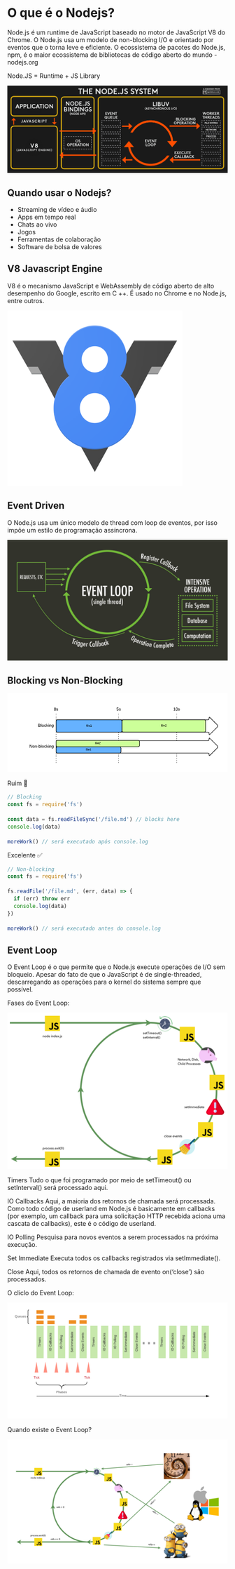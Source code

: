 # O que é o Nodejs?

Node.js é um runtime de JavaScript baseado no motor de JavaScript V8 do Chrome. O Node.js usa um modelo de non-blocking I/O e orientado por eventos que o torna leve e eficiente. O ecossistema de pacotes do Node.js, npm, é o maior ecossistema de bibliotecas de código aberto do mundo - nodejs.org

Node.JS = Runtime + JS Library

<img src="images/image-1.jpg">

## Quando usar o Nodejs?

* Streaming de vídeo e áudio
* Apps em tempo real
* Chats ao vivo
* Jogos
* Ferramentas de colaboração
* Software de bolsa de valores

## V8 Javascript Engine

V8 é o mecanismo JavaScript e WebAssembly de código aberto de alto desempenho do Google, escrito em C ++. É usado no Chrome e no Node.js, entre outros.

<p alicgn="center">
  <img src="images/image-2.png" width="400px">
</p>

## Event Driven

O Node.js usa um único modelo de thread com loop de eventos, por isso impõe um estilo de programação assíncrona.

<img src="images/image-3.png">

## Blocking vs Non-Blocking

<img src="images/image-4.png">

Ruim 🚫

```js
// Blocking
const fs = require('fs')

const data = fs.readFileSync('/file.md') // blocks here
console.log(data)

moreWork() // será executado após console.log
```

Excelente ✅

```js
// Non-blocking
const fs = require('fs')

fs.readFile('/file.md', (err, data) => {
  if (err) throw err
  console.log(data)
})

moreWork() // será executado antes do console.log
```

## Event Loop

O Event Loop é o que permite que o Node.js execute operações de I/O sem bloqueio. Apesar do fato de que o JavaScript é de single-threaded, descarregando as operações para o kernel do sistema sempre que possível.

Fases do Event Loop:

<img src="images/image-5.png">

Timers
  Tudo o que foi programado por meio de setTimeout() ou setInterval() será processado aqui.

IO Callbacks
  Aqui, a maioria dos retornos de chamada será processada. Como todo código de userland em Node.js é basicamente em callbacks (por exemplo, um callback para uma solicitação HTTP recebida aciona uma cascata de callbacks), este é o código de userland.

IO Polling
  Pesquisa para novos eventos a serem processados na próxima execução.

Set Immediate
  Executa todos os callbacks registrados via setImmediate().

Close
  Aqui, todos os retornos de chamada de evento on(‘close’) são processados.

O cliclo do Event Loop:

<img src="images/image-6.png">

Quando existe o Event Loop?

<img src="images/image-7.png">
